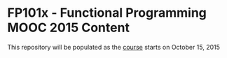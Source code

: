 # FP101x - Functional Programming MOOC 2015 Content

This repository will be populated as the [course](https://www.edx.org/course/introduction-functional-programming-delftx-fp101x-0) starts on October 15, 2015
